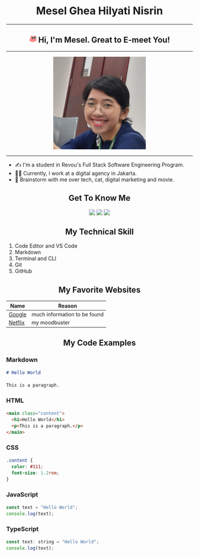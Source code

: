 # <center> Mesel Ghea Hilyati Nisrin </center>
----------
## <center> <img src="Photo/meselcoolcat.gif" width="20"/> Hi, I'm Mesel. Great to E-meet You! </center>
---
<center> <img src="Photo/photo%20mesel%20ghea.jpg" width="250"/> </center>

---
- :writing_hand: I'm a student in Revou's Full Stack Software Engineering Program. 
- :woman_technologist: Currently, I work at a digital agency in Jakarta.
- :speech_balloon: Brainstorm with me over tech, cat, digital marketing and movie.




## <center> Get To Know Me </center>

<center> <p><a href="https://www.linkedin.com/in/mesel-ghea/"><img src="https://img.shields.io/badge/linkedin-%230077B5.svg?&style=for-the-badge&logo=linkedin&logoColor=white" height=25></a> <a href="https://www.instagram.com/earthcell09/"><img src="https://img.shields.io/badge/Instagram-E4405F?style=for-the-badge&logo=instagram&logoColor=white" height=25></a> <a href="mesel.ghea.h.n@gmail.com"><img src="https://img.shields.io/badge/Gmail-D14836?style=for-the-badge&logo=gmail&logoColor=white" height=25></a> </center>

## <center> My Technical Skill </center>

1. Code Editor and VS Code
2. Markdown
3. Terminal and CLI
4. Git
5. GitHub

## <center> My Favorite Websites </center>

| Name                                | Reason                       |
| ---------------------------------- | -----------------------------|
| [Google](https://www.google.com/)   | much information to be found |
| [Netflix](https://www.netflix.com/) | my moodbuster                |

## <center> My Code Examples </center>

### Markdown

```markdown
# Hello World

This is a paragraph.
```

### HTML

```html
<main class="content">
  <h1>Hello World</h1>
  <p>This is a paragraph.</p>
</main>
```

### CSS

```css
.content {
  color: #111;
  font-size: 1.2rem;
}
```

### JavaScript

```js
const text = "Hello World";
console.log(text);
```

### TypeScript

```js
const text: string = "Hello World";
console.log(text);
```

